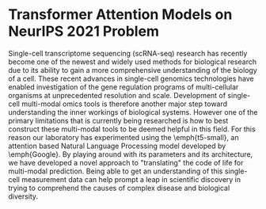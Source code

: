 # Transformer Attention Models on NeurIPS 2021 Problem

Single-cell transcriptome sequencing (scRNA-seq) research has recently become one of the newest and widely used methods for biological research due to its ability to gain a more comprehensive understanding of the biology of a cell.  These recent advances in single-cell genomics technologies have enabled investigation of the gene regulation programs of multi-cellular organisms at unprecedented resolution and scale. Development of single-cell multi-modal omics tools is therefore another major step toward understanding the inner workings of biological systems. However one of the primary limitations that is currently being researched is how to best construct these multi-modal tools to be deemed helpful in this field. For this reason our laboratory has experimented using the \emph{t5-small}, an attention based Natural Language Processing model developed by \emph{Google}. By playing around with its parameters and its architecture, we have developed a novel approach to "translating" the code of life for multi-modal prediction. Being able to get an understanding of this single-cell measurement data can help prompt a leap in scientific discovery in trying to comprehend the causes of complex disease and biological diversity.
